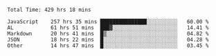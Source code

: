 
<!--START_SECTION:waka-->

```text
Total Time: 429 hrs 18 mins

JavaScript    257 hrs 35 mins ███████████████░░░░░░░░░░   60.00 %
AL            61 hrs 51 mins  ███▓░░░░░░░░░░░░░░░░░░░░░   14.41 %
Markdown      20 hrs 41 mins  █▒░░░░░░░░░░░░░░░░░░░░░░░   04.82 %
JSON          18 hrs 22 mins  █░░░░░░░░░░░░░░░░░░░░░░░░   04.28 %
Other         14 hrs 47 mins  █░░░░░░░░░░░░░░░░░░░░░░░░   03.45 %
```

<!--END_SECTION:waka-->











